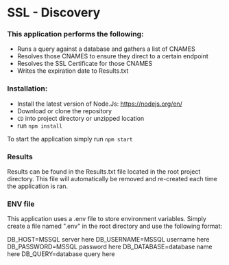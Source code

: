 # SSL - Discovery

### This application performs the following:

  - Runs a query against a database and gathers a list of CNAMES
  - Resolves those CNAMES to ensure they direct to a certain endpoint
  - Resolves the SSL Certificate for those CNAMES
  - Writes the expiration date to Results.txt

### Installation:
  - Install the latest version of Node.Js: https://nodejs.org/en/
  - Download or clone the repository
  - `CD` into project directory or unzipped location
  - run `npm install`

To start the application simply run `npm start`

### Results
Results can be found in the Results.txt file located in the root project directory. This file will automatically be removed and re-created each time the application is ran.

### ENV file
This application uses a .env file to store environment variables. Simply create a file named ".env" in the root directory and use the following format:

DB_HOST=MSSQL server here
DB_USERNAME=MSSQL username here
DB_PASSWORD=MSSQL password here
DB_DATABASE=database name here
DB_QUERY=database query here
